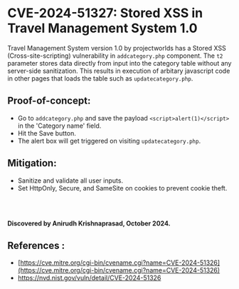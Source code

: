 # CVE-2024-51327: Stored XSS in Travel Management System 1.0

Travel Management System version 1.0 by projectworlds has a Stored XSS (Cross-site-scripting) vulnerability in `addcategory.php` component. The `t2` parameter stores data directly from input
into the category table without any server-side sanitization. This results in execution of arbitary javascript code in other pages that loads the table such as `updatecategory.php`. 
 
## Proof-of-concept:

* Go to `addcategory.php` and save the payload `<script>alert(1)</script>` in the 'Category name' field.
* Hit the Save button.
* The alert box will get triggered on visiting `updatecategory.php`.


## Mitigation:
* Sanitize and validate all user inputs.
* Set HttpOnly, Secure, and SameSite on cookies to prevent cookie theft.

<br><br>

**Discovered by Anirudh Krishnaprasad, October 2024.**

## References :

- [https://cve.mitre.org/cgi-bin/cvename.cgi?name=CVE-2024-51326](https://cve.mitre.org/cgi-bin/cvename.cgi?name=CVE-2024-51326)
- https://nvd.nist.gov/vuln/detail/CVE-2024-51326

